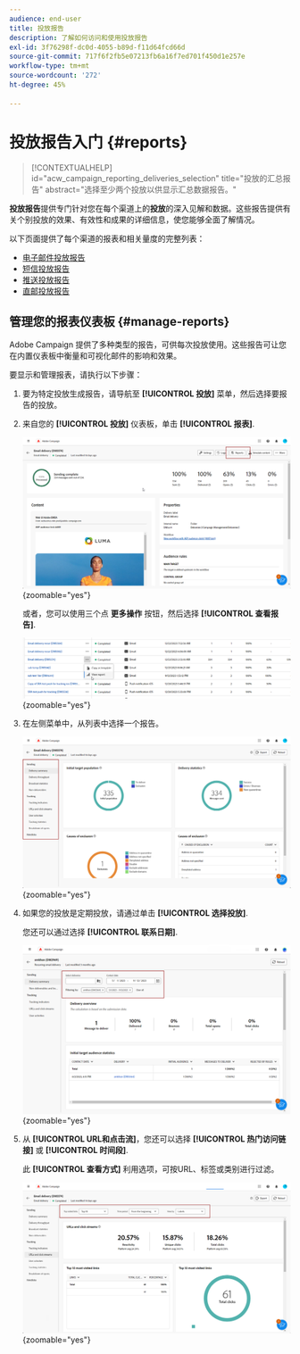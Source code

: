 ```yaml
---
audience: end-user
title: 投放报告
description: 了解如何访问和使用投放报告
exl-id: 3f76298f-dc0d-4055-b89d-f11d64fcd66d
source-git-commit: 717f6f2fb5e07213fb6a16f7ed701f450d1e257e
workflow-type: tm+mt
source-wordcount: '272'
ht-degree: 45%

---
```


# 投放报告入门 {#reports}

>[!CONTEXTUALHELP]
>id="acw_campaign_reporting_deliveries_selection"
>title="投放的汇总报告"
>abstract="选择至少两个投放以供显示汇总数据报告。"

**投放报告**&#x200B;提供专门针对您在每个渠道上的&#x200B;**投放**&#x200B;的深入见解和数据。这些报告提供有关个别投放的效果、有效性和成果的详细信息，使您能够全面了解情况。

以下页面提供了每个渠道的报表和相关量度的完整列表：

* [电子邮件投放报告](email-report.md)
* [短信投放报告](sms-report.md)
* [推送投放报告](push-report.md)
* [直邮投放报告](direct-mail.md)

## 管理您的报表仪表板 {#manage-reports}

Adobe Campaign 提供了多种类型的报告，可供每次投放使用。这些报告可让您在内置仪表板中衡量和可视化邮件的影响和效果。

要显示和管理报表，请执行以下步骤：

1. 要为特定投放生成报告，请导航至 **[!UICONTROL 投放]** 菜单，然后选择要报告的投放。

1. 来自您的 **[!UICONTROL 投放]** 仪表板，单击 **[!UICONTROL 报表]**.

   ![](assets/manage_delivery_report_1.png){zoomable=&quot;yes&quot;}

   或者，您可以使用三个点 **更多操作** 按钮，然后选择 **[!UICONTROL 查看报告]**.

   ![](assets/manage_delivery_report_2.png){zoomable=&quot;yes&quot;}

1. 在左侧菜单中，从列表中选择一个报告。

   ![](assets/manage_delivery_report_3.png){zoomable=&quot;yes&quot;}

1. 如果您的投放是定期投放，请通过单击 **[!UICONTROL 选择投放]**.

   您还可以通过选择 **[!UICONTROL 联系日期]**.

   ![](assets/delivery-recurring.png){zoomable=&quot;yes&quot;}

1. 从 **[!UICONTROL URL和点击流]**，您还可以选择 **[!UICONTROL 热门访问链接]** 或 **[!UICONTROL 时间段]**.

   此 **[!UICONTROL 查看方式]** 利用选项，可按URL、标签或类别进行过滤。

   ![](assets/manage_delivery_report_5.png){zoomable=&quot;yes&quot;}
